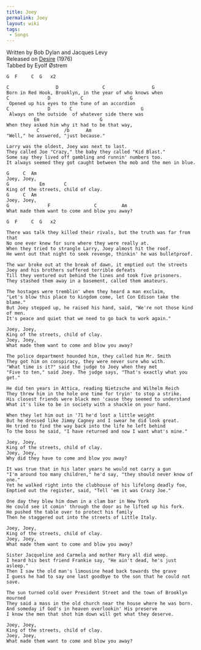 ```yaml
---
title: Joey
permalink: Joey
layout: wiki
tags:
 - Songs
---
```


Written by Bob Dylan and Jacques Levy  
Released on [Desire](/wiki/Desire "wikilink") (1976)  
Tabbed by Eyolf Østrem

    G  F     C  G   x2

    C                 D                C                 G
    Born in Red Hook, Brooklyn, in the year of who knows when
    C              D           C                 G
     Opened up his eyes to the tune of an accordion
    C              D       C                         G
     Always on the outside  of whatever side there was
              Em                      G
    When they asked him why it had to be that way,
               C         /b      Am
    "Well," he answered, "just because."

    Larry was the oldest, Joey was next to last.
    They called Joe "Crazy," the baby they called "Kid Blast."
    Some say they lived off gambling and runnin' numbers too.
    It always seemed they got caught between the mob and the men in blue.

    G     C  Am
    Joey, Joey,
    G           Em       C
    King of the streets, child of clay.
    G     C  Am
    Joey, Joey,
    G              F                C         Am
    What made them want to come and blow you away?

    G  F     C  G   x2

    There was talk they killed their rivals, but the truth was far from that
    No one ever knew for sure where they were really at.
    When they tried to strangle Larry, Joey almost hit the roof.
    He went out that night to seek revenge, thinkin' he was bulletproof.

    The war broke out at the break of dawn, it emptied out the streets
    Joey and his brothers suffered terrible defeats
    Till they ventured out behind the lines and took five prisoners.
    They stashed them away in a basement, called them amateurs.

    The hostages were tremblin' when they heard a man exclaim,
    "Let's blow this place to kingdom come, let Con Edison take the blame."
    But Joey stepped up, he raised his hand, said, "We're not those kind of men.
    It's peace and quiet that we need to go back to work again."

    Joey, Joey,
    King of the streets, child of clay.
    Joey, Joey,
    What made them want to come and blow you away?

    The police department hounded him, they called him Mr. Smith
    They got him on conspiracy, they were never sure who with.
    "What time is it?" said the judge to Joey when they met
    "Five to ten," said Joey. The judge says, "That's exactly what you get."

    He did ten years in Attica, reading Nietzsche and Wilhelm Reich
    They threw him in the hole one time for tryin' to stop a strike.
    His closest friends were black men 'cause they seemed to understand
    What it's like to be in society with a shackle on your hand.

    When they let him out in '71 he'd lost a little weight
    But he dressed like Jimmy Cagney and I swear he did look great.
    He tried to find the way back into the life he left behind
    To the boss he said, "I have returned and now I want what's mine."

    Joey, Joey,
    King of the streets, child of clay.
    Joey, Joey,
    Why did they have to come and blow you away?

    It was true that in his later years he would not carry a gun
    "I'm around too many children," he'd say, "they should never know of one."
    Yet he walked right into the clubhouse of his lifelong deadly foe,
    Emptied out the register, said, "Tell 'em it was Crazy Joe."

    One day they blew him down in a clam bar in New York
    He could see it comin' through the door as he lifted up his fork.
    He pushed the table over to protect his family
    Then he staggered out into the streets of Little Italy.

    Joey, Joey,
    King of the streets, child of clay.
    Joey, Joey,
    What made them want to come and blow you away?

    Sister Jacqueline and Carmela and mother Mary all did weep.
    I heard his best friend Frankie say, "He ain't dead, he's just asleep."
    Then I saw the old man's limousine head back towards the grave
    I guess he had to say one last goodbye to the son that he could not save.

    The sun turned cold over President Street and the town of Brooklyn mourned
    They said a mass in the old church near the house where he was born.
    And someday if God's in heaven overlookin' His preserve
    I know the men that shot him down will get what they deserve.

    Joey, Joey,
    King of the streets, child of clay.
    Joey, Joey,
    What made them want to come and blow you away?
